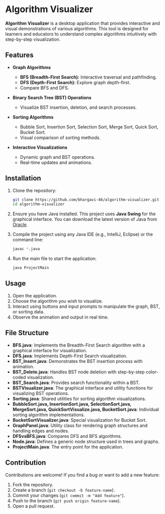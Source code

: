 
# Algorithm Visualizer

**Algorithm Visualizer** is a desktop application that provides interactive and visual demonstrations of various algorithms. This tool is designed for learners and educators to understand complex algorithms intuitively with step-by-step visualization.

## Features

- **Graph Algorithms**
  - **BFS (Breadth-First Search):** Interactive traversal and pathfinding.
  - **DFS (Depth-First Search):** Explore graph depth-first.
  - Compare BFS and DFS.

- **Binary Search Tree (BST) Operations**
  - Visualize BST insertion, deletion, and search processes.
  
- **Sorting Algorithms**
  - Bubble Sort, Insertion Sort, Selection Sort, Merge Sort, Quick Sort, Bucket Sort.
  - Visual comparison of sorting methods.
  
- **Interactive Visualizations**
  - Dynamic graph and BST operations.
  - Real-time updates and animations.
  
## Installation

1. Clone the repository:
   ```bash
   git clone https://github.com/bhargavi-46/algorithm-visualizer.git
   cd algorithm-visualizer
   ```

2. Ensure you have Java installed. This project uses **Java Swing** for the graphical interface. You can download the latest version of Java from [Oracle](https://www.oracle.com/java/technologies/javase-downloads.html).

3. Compile the project using any Java IDE (e.g., IntelliJ, Eclipse) or the command line:
   ```bash
   javac *.java
   ```

4. Run the main file to start the application:
   ```bash
   java ProjectMain
   ```

## Usage

1. Open the application.
2. Choose the algorithm you wish to visualize.
3. Interact using buttons and input prompts to manipulate the graph, BST, or sorting data.
4. Observe the animation and output in real time.

## File Structure

- **BFS.java**: Implements the Breadth-First Search algorithm with a graphical interface for visualization.
- **DFS.java**: Implements Depth-First Search visualization.
- **BST_Insert.java**: Demonstrates the BST insertion process with animation.
- **BST_Delete.java**: Handles BST node deletion with step-by-step color-coded visualization.
- **BST_Search.java**: Provides search functionality within a BST.
- **BSTVisualizer.java**: The graphical interface and utility functions for visualizing BST operations.
- **Sorting.java**: Shared utilities for sorting algorithm visualizations.
- **BubbleSort.java, InsertionSort.java, SelectionSort.java, MergeSort.java, QuickSortVisualize.java, BucketSort.java**: Individual sorting algorithm implementations.
- **BucketSortVisualizer.java**: Special visualization for Bucket Sort.
- **GraphPanel.java**: Utility class for rendering graph structures and handling edges and nodes.
- **DFSvsBFS.java**: Compares DFS and BFS algorithms.
- **Node.java**: Defines a generic node structure used in trees and graphs.
- **ProjectMain.java**: The entry point for the application.

## Contribution

Contributions are welcome! If you find a bug or want to add a new feature:
1. Fork the repository.
2. Create a branch (`git checkout -b feature-name`).
3. Commit your changes (`git commit -m "Add feature"`).
4. Push to the branch (`git push origin feature-name`).
5. Open a pull request.
